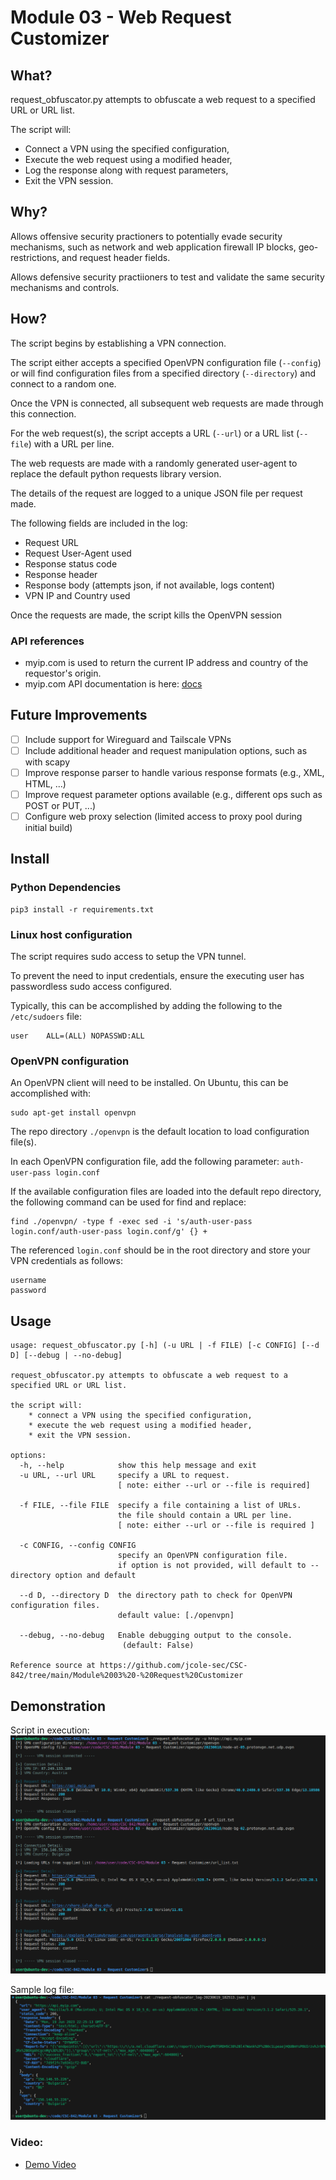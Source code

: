 # Module 03 - Web Request Customizer

## What?

request_obfuscator.py attempts to obfuscate a web request to a specified URL or URL list.

The script will:
- Connect a VPN using the specified  configuration,
- Execute the web request using a modified header,
- Log the response along with request parameters,
- Exit the VPN session.


## Why?

Allows offensive security practioners to potentially evade security mechanisms, such as network and web application firewall IP blocks, geo-restrictions, and request header fields.

Allows defensive security practiioners to test and validate the same security mechanisms and controls.

## How?

The script begins by establishing a VPN connection.

The script either accepts a specified OpenVPN configuration file (`--config`) or will find configuration files from a specified directory (`--directory`) and connect to a random one.

Once the VPN is connected, all subsequent web requests are made through this connection. 

For the web request(s), the script accepts a URL (`--url`) or a URL list (`--file`) with a URL per line.

The web requests are made with a randomly generated user-agent to replace the default python requests library version. 

The details of the request are logged to a unique JSON file per request made. 

The following fields are included in the log:
- Request URL
- Request User-Agent used 
- Response status code
- Response header
- Response body (attempts json, if not available, logs content)
- VPN IP and Country used

Once the requests are made, the script kills the OpenVPN session

### API references
- myip.com is used to return the current IP address and country of the requestor's origin. 
- myip.com API documentation is here: [docs](https://www.myip.com/api-docs/)

## Future Improvements

- [ ] Include support for Wireguard and Tailscale VPNs
- [ ] Include additional header and request manipulation options, such as with scapy
- [ ] Improve response parser to handle various response formats (e.g., XML, HTML, ...)
- [ ] Improve request parameter options available (e.g., different ops such as POST or PUT, ...)
- [ ] Configure web proxy selection (limited access to proxy pool during initial build) 

## Install

### Python Dependencies
```
pip3 install -r requirements.txt
```

### Linux host configuration

The script requires sudo access to setup the VPN tunnel.

To prevent the need to input credentials, ensure the executing user has passwordless sudo access configured.

Typically, this can be accomplished by adding the following to the `/etc/sudoers` file:

```
user    ALL=(ALL) NOPASSWD:ALL
```


### OpenVPN configuration
An OpenVPN client will need to be installed. On Ubuntu, this can be accomplished with:
```
sudo apt-get install openvpn
```

The repo directory `./openvpn` is the default location to load configuration file(s).

In each OpenVPN configuration file, add the following parameter: `auth-user-pass login.conf`

If the available configuration files are loaded into the default repo directory, the following command can be used for find and replace:
```
find ./openvpn/ -type f -exec sed -i 's/auth-user-pass login.conf/auth-user-pass login.conf/g' {} +
```

The referenced `login.conf` should be in the root directory and store your VPN credentials as follows:

```
username
password
```


## Usage


```
usage: request_obfuscator.py [-h] (-u URL | -f FILE) [-c CONFIG] [--d D] [--debug | --no-debug]

request_obfuscator.py attempts to obfuscate a web request to a specified URL or URL list.

the script will:
    * connect a VPN using the specified configuration,
    * execute the web request using a modified header,
    * exit the VPN session.

options:
  -h, --help            show this help message and exit
  -u URL, --url URL     specify a URL to request.
                        [ note: either --url or --file is required] 
                            
  -f FILE, --file FILE  specify a file containing a list of URLs.
                        the file should contain a URL per line.
                        [ note: either --url or --file is required ]
                            
  -c CONFIG, --config CONFIG
                        specify an OpenVPN configuration file.
                        if option is not provided, will default to --directory option and default
                            
  --d D, --directory D  the directory path to check for OpenVPN configuration files.
                        default value: [./openvpn]
                            
  --debug, --no-debug   Enable debugging output to the console.
                         (default: False)

Reference source at https://github.com/jcole-sec/CSC-842/tree/main/Module%2003%20-%20Request%20Customizer
```

## Demonstration

Script in execution:
![Screenshot](assets/demo-request_obfuscator-1.png)


Sample log file:
![Screenshot](assets/demo-request_obfuscator-2.png)

### Video: 

 - [Demo Video](https://youtu.be/...)